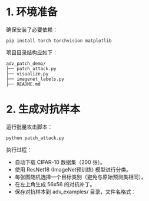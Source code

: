 # 1. 环境准备

确保安装了必要依赖：

```
pip install torch torchvision matplotlib
```

项目目录结构应如下：

```
adv_patch_demo/
├── patch_attack.py
├── visualize.py
├── imagenet_labels.py
├── README.md
```

# 2. 生成对抗样本

运行批量攻击脚本：

```
python patch_attack.py
```
执行过程：
* 自动下载 CIFAR-10 数据集（200 张）。
* 使用 ResNet18 (ImageNet预训练) 模型进行分类。
* 每张图随机选择一个目标类别（避免与原始预测类相同）。
* 在左上角生成 56x56 的对抗补丁。
* 保存对抗样本到 adv_examples/ 目录，文件名格式：

